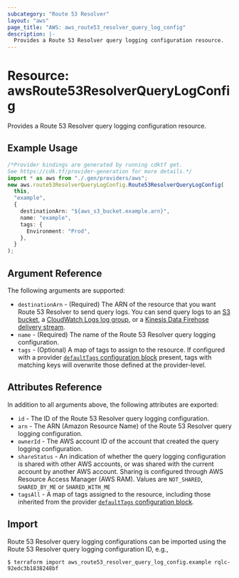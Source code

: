 ```yaml
---
subcategory: "Route 53 Resolver"
layout: "aws"
page_title: "AWS: aws_route53_resolver_query_log_config"
description: |-
  Provides a Route 53 Resolver query logging configuration resource.
---
```


# Resource: awsRoute53ResolverQueryLogConfig

Provides a Route 53 Resolver query logging configuration resource.

## Example Usage

```typescript
/*Provider bindings are generated by running cdktf get.
See https://cdk.tf/provider-generation for more details.*/
import * as aws from "./.gen/providers/aws";
new aws.route53ResolverQueryLogConfig.Route53ResolverQueryLogConfig(
  this,
  "example",
  {
    destinationArn: "${aws_s3_bucket.example.arn}",
    name: "example",
    tags: {
      Environment: "Prod",
    },
  }
);

```

## Argument Reference

The following arguments are supported:

* `destinationArn` - (Required) The ARN of the resource that you want Route 53 Resolver to send query logs.
  You can send query logs to an [S3 bucket](s3_bucket.html), a [CloudWatch Logs log group](cloudwatch_log_group.html), or a [Kinesis Data Firehose delivery stream](kinesis_firehose_delivery_stream.html).
* `name` - (Required) The name of the Route 53 Resolver query logging configuration.
* `tags` - (Optional) A map of tags to assign to the resource. If configured with a provider [`defaultTags` configuration block](https://registry.terraform.io/providers/hashicorp/aws/latest/docs#default_tags-configuration-block) present, tags with matching keys will overwrite those defined at the provider-level.

## Attributes Reference

In addition to all arguments above, the following attributes are exported:

* `id` - The ID of the Route 53 Resolver query logging configuration.
* `arn` - The ARN (Amazon Resource Name) of the Route 53 Resolver query logging configuration.
* `ownerId` - The AWS account ID of the account that created the query logging configuration.
* `shareStatus` - An indication of whether the query logging configuration is shared with other AWS accounts, or was shared with the current account by another AWS account.
  Sharing is configured through AWS Resource Access Manager (AWS RAM).
  Values are `NOT_SHARED`, `SHARED_BY_ME` or `SHARED_WITH_ME`
* `tagsAll` - A map of tags assigned to the resource, including those inherited from the provider [`defaultTags` configuration block](https://registry.terraform.io/providers/hashicorp/aws/latest/docs#default_tags-configuration-block).

## Import

Route 53 Resolver query logging configurations can be imported using the Route 53 Resolver query logging configuration ID, e.g.,

```console
$ terraform import aws_route53_resolver_query_log_config.example rqlc-92edc3b1838248bf
```

